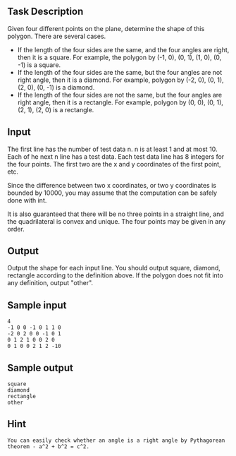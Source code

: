## Task Description ##

Given four different points on the plane, determine the shape of this polygon. There are several cases.

* If the length of the four sides are the same, and the four angles are right, then it is a square. For example, the polygon by (-1, 0), (0, 1), (1, 0), (0, -1) is a square.
* If the length of the four sides are the same, but the four angles are not right angle, then it is a diamond. For example, polygon by (-2, 0), (0, 1), (2, 0), (0, -1) is a diamond.
* If the length of the four sides are not the same, but the four angles are right angle, then it is a rectangle. For example, polygon by (0, 0), (0, 1), (2, 1), (2, 0) is a rectangle.

## Input ##

The first line has the number of test data n. n is at least 1 and at most 10.
Each of he next n line has a test data. Each test data line has 8 integers for the four points.
The first two are the x and y coordinates of the first point, etc.

Since the difference between two x coordinates, or two y coordinates is bounded by 10000, you may assume that the computation can be safely done with int.

It is also guaranteed that there will be no three points in a straight line, and the quadrilateral is convex and unique. The four points may be given in any order.

## Output ##

Output the shape for each input line. You should output square, diamond, rectangle according to the definition above. If the polygon does not fit into any definition, output "other".

## Sample input ##
```
4
-1 0 0 -1 0 1 1 0
-2 0 2 0 0 -1 0 1
0 1 2 1 0 0 2 0
0 1 0 0 2 1 2 -10
```

## Sample output ##
```
square
diamond
rectangle
other
```

## Hint ##
```
You can easily check whether an angle is a right angle by Pythagorean theorem - a^2 + b^2 = c^2.
```